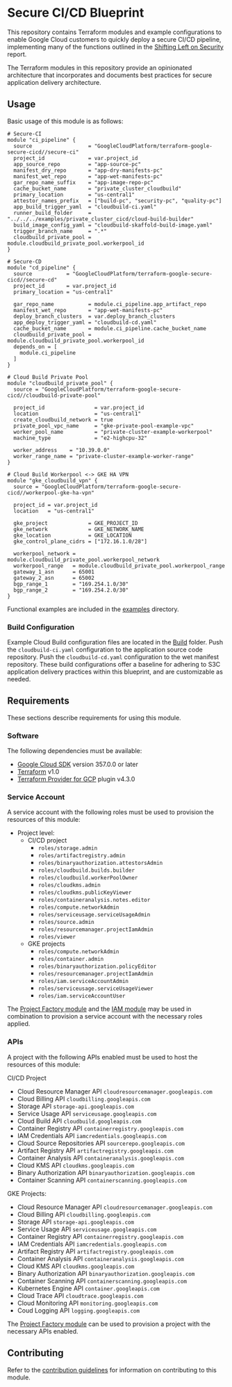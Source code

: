 # Secure CI/CD Blueprint

This repository contains Terraform modules and example configurations to enable Google Cloud customers to quickly deploy a secure CI/CD pipeline, implementing many of the functions outlined in the [Shifting Left on Security](https://cloud.google.com/solutions/shifting-left-on-security) report.

The Terraform modules in this repository provide an opinionated architecture that incorporates and documents best practices for secure application delivery architecture.

## Usage

Basic usage of this module is as follows:

```hcl
# Secure-CI
module "ci_pipeline" {
  source                  = "GoogleCloudPlatform/terraform-google-secure-cicd//secure-ci"
  project_id              = var.project_id
  app_source_repo         = "app-source-pc"
  manifest_dry_repo       = "app-dry-manifests-pc"
  manifest_wet_repo       = "app-wet-manifests-pc"
  gar_repo_name_suffix    = "app-image-repo-pc"
  cache_bucket_name       = "private_cluster_cloudbuild"
  primary_location        = "us-central1"
  attestor_names_prefix   = ["build-pc", "security-pc", "quality-pc"]
  app_build_trigger_yaml  = "cloudbuild-ci.yaml"
  runner_build_folder     = "../../../examples/private_cluster_cicd/cloud-build-builder"
  build_image_config_yaml = "cloudbuild-skaffold-build-image.yaml"
  trigger_branch_name     = ".*"
  cloudbuild_private_pool = module.cloudbuild_private_pool.workerpool_id
}

# Secure-CD
module "cd_pipeline" {
  source           = "GoogleCloudPlatform/terraform-google-secure-cicd//secure-cd"
  project_id       = var.project_id
  primary_location = "us-central1"

  gar_repo_name           = module.ci_pipeline.app_artifact_repo
  manifest_wet_repo       = "app-wet-manifests-pc"
  deploy_branch_clusters  = var.deploy_branch_clusters
  app_deploy_trigger_yaml = "cloudbuild-cd.yaml"
  cache_bucket_name       = module.ci_pipeline.cache_bucket_name
  cloudbuild_private_pool = module.cloudbuild_private_pool.workerpool_id
  depends_on = [
    module.ci_pipeline
  ]
}

# Cloud Build Private Pool
module "cloudbuild_private_pool" {
  source = "GoogleCloudPlatform/terraform-google-secure-cicd//cloudbuild-private-pool"

  project_id                = var.project_id
  location                  = "us-central1"
  create_cloudbuild_network = true
  private_pool_vpc_name     = "gke-private-pool-example-vpc"
  worker_pool_name          = "private-cluster-example-workerpool"
  machine_type              = "e2-highcpu-32"

  worker_address    = "10.39.0.0"
  worker_range_name = "private-cluster-example-worker-range"
}

# Cloud Build Workerpool <-> GKE HA VPN
module "gke_cloudbuild_vpn" {
  source = "GoogleCloudPlatform/terraform-google-secure-cicd//workerpool-gke-ha-vpn"

  project_id = var.project_id
  location   = "us-central1"

  gke_project             = GKE_PROJECT_ID
  gke_network             = GKE_NETWORK_NAME
  gke_location            = GKE_LOCATION
  gke_control_plane_cidrs = ["172.16.1.0/28"]

  workerpool_network = module.cloudbuild_private_pool.workerpool_network
  workerpool_range   = module.cloudbuild_private_pool.workerpool_range
  gateway_1_asn      = 65001
  gateway_2_asn      = 65002
  bgp_range_1        = "169.254.1.0/30"
  bgp_range_2        = "169.254.2.0/30"
}
```

Functional examples are included in the
[examples](./examples/) directory.

### Build Configuration
Example Cloud Build configuration files are located in the [Build](/.build/) folder. Push the `cloudbuild-ci.yaml` configuration to the application source code repository. Push the `cloudbuild-cd.yaml` configuration to the wet manifest repository. These build configurations offer a baseline for adhering to S3C application delivery practices within this blueprint, and are customizable as needed.

<!-- BEGINNING OF PRE-COMMIT-TERRAFORM DOCS HOOK -->

<!-- END OF PRE-COMMIT-TERRAFORM DOCS HOOK -->

## Requirements

These sections describe requirements for using this module.

### Software

The following dependencies must be available:

- [Google Cloud SDK](https://cloud.google.com/sdk/install) version 357.0.0 or later
- [Terraform][terraform] v1.0
- [Terraform Provider for GCP][terraform-provider-gcp] plugin v4.3.0

### Service Account

A service account with the following roles must be used to provision
the resources of this module:

- Project level:
  - CI/CD project
      - `roles/storage.admin`
      - `roles/artifactregistry.admin`
      - `roles/binaryauthorization.attestorsAdmin`
      - `roles/cloudbuild.builds.builder`
      - `roles/cloudbuild.workerPoolOwner`
      - `roles/cloudkms.admin`
      - `roles/cloudkms.publicKeyViewer`
      - `roles/containeranalysis.notes.editor`
      - `roles/compute.networkAdmin`
      - `roles/serviceusage.serviceUsageAdmin`
      - `roles/source.admin`
      - `roles/resourcemanager.projectIamAdmin`
      - `roles/viewer`
  - GKE projects
      - `roles/compute.networkAdmin`
      - `roles/container.admin`
      - `roles/binaryauthorization.policyEditor`
      - `roles/resourcemanager.projectIamAdmin`
      - `roles/iam.serviceAccountAdmin`
      - `roles/serviceusage.serviceUsageViewer`
      - `roles/iam.serviceAccountUser`

The [Project Factory module][project-factory-module] and the
[IAM module][iam-module] may be used in combination to provision a
service account with the necessary roles applied.

### APIs

A project with the following APIs enabled must be used to host the
resources of this module:

CI/CD Project
- Cloud Resource Manager API `cloudresourcemanager.googleapis.com`
- Cloud Billing API `cloudbilling.googleapis.com`
- Storage API `storage-api.googleapis.com`
- Service Usage API `serviceusage.googleapis.com`
- Cloud Build API `cloudbuild.googleapis.com`
- Container Registry API `containerregistry.googleapis.com`
- IAM Credentials API `iamcredentials.googleapis.com`
- Cloud Source Repositories API `sourcerepo.googleapis.com`
- Artifact Registry API `artifactregistry.googleapis.com`
- Container Analysis API `containeranalysis.googleapis.com`
- Cloud KMS API `cloudkms.googleapis.com`
- Binary Authorization API `binaryauthorization.googleapis.com`
- Container Scanning API `containerscanning.googleapis.com`

GKE Projects:
- Cloud Resource Manager API `cloudresourcemanager.googleapis.com`
- Cloud Billing API `cloudbilling.googleapis.com`
- Storage API `storage-api.googleapis.com`
- Service Usage API `serviceusage.googleapis.com`
- Container Registry API `containerregistry.googleapis.com`
- IAM Credentials API `iamcredentials.googleapis.com`
- Artifact Registry API `artifactregistry.googleapis.com`
- Container Analysis API `containeranalysis.googleapis.com`
- Cloud KMS API `cloudkms.googleapis.com`
- Binary Authorization API `binaryauthorization.googleapis.com`
- Container Scanning API `containerscanning.googleapis.com`
- Kubernetes Engine API `container.googleapis.com`
- Cloud Trace API `cloudtrace.googleapis.com`
- Cloud Monitoring API `monitoring.googleapis.com`
- Coud Logging API `logging.googleapis.com`

The [Project Factory module][project-factory-module] can be used to
provision a project with the necessary APIs enabled.

## Contributing

Refer to the [contribution guidelines](./CONTRIBUTING.md) for
information on contributing to this module.

[iam-module]: https://registry.terraform.io/modules/terraform-google-modules/iam/google
[project-factory-module]: https://registry.terraform.io/modules/terraform-google-modules/project-factory/google
[terraform-provider-gcp]: https://www.terraform.io/docs/providers/google/index.html
[terraform]: https://www.terraform.io/downloads.html
